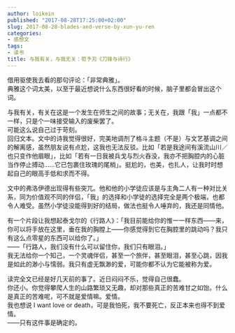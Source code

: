 ```yaml
---
author: loikein
published: "2017-08-28T17:25:00+02:00"
slug: 2017-08-28-blades-and-verse-by-xun-yu-ren
categories:
- 感想文
tags:
- 读书
title: 与我有关，与我无关：荀予刃《刀锋与诗行》
---
```

借用驱使我去看的那句评论：「非常典雅」。  
典雅这个词太美，以至于最近想说什么东西很好看的时候，脑子里都会冒出这个词。  
  
与我有关，有关在这是一个发生在师生之间的故事；无关在，我跟「我」一点都不一样，只是个一味接受输入的废柴罢了。  
可能这么说自己过于苛刻。  
回归文本。文中的诗我觉得很好，完美地调剂了格斗主题（不是）与文艺基调之间的解离感，虽然朋友说有点尬，这我也无法反驳。比如「若是我途间有溪流山川／也只变作他眉眼」，比如「若有一日我被兵戈与烈火吞没，我亦不把胸腔内的心脏当作停止搏动……它已包裹住玫瑰的尾梢」。挺尬的，也美，也扎人，让我时时想起自己的眼高手低和求而不得。  
  
文中的弗洛伊德出现得有些突兀。他和他的小学徒应该是与主角二人有一种对比关系，同为价值观不同的伴侣，「我」的选择和小学徒的选择完全是两个极端，也都令人难受。虽然小学徒没能得到好的结局，做法也挺令人唾弃的，我还是同情他。  
  
有一个片段让我想起泰戈尔的《行路人》：「我目前能给你的惟一一样东西——来，你可以将手放在这里，垂在我的胸膛上——你感觉得到它在胸腔里的跳动吗？我只有这么点零星的东西可以给你了。」  
——「行路人，我们没有什么可以留住你，我们只有眼泪。」  
我无法给你一个知己，一个灵魂伴侣，甚至一个旅伴，甚至眼泪，甚至心跳，因我是如此的渺小与懦弱。我只有虚无飘渺的爱，可能你都不认为它能被称为爱。  
  
读完全文已经是好几天前的事了。近日闷闷不乐，觉得自己很蠢。  
你还小。你觉得攀爬人生的山路繁琐又无趣，却对那些真正的苦难甘之如饴。什么是真正的苦难呢，可不就是爱情嘛。爱情。  
我也想说 I want love or death，可是我怕死，我不要死亡，反正本来也得不到爱情。  
——只有这件事是确定的。
